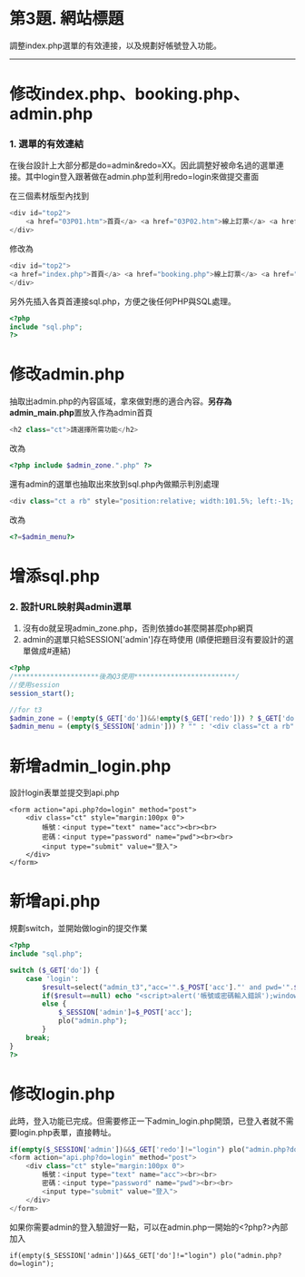 # 第3題. 網站標題

調整index.php選單的有效連接，以及規劃好帳號登入功能。

---

# 修改index.php、booking.php、admin.php

### 1. 選單的有效連結

在後台設計上大部分都是do=admin&redo=XX。因此調整好被命名過的選單連接。其中login登入跟著做在admin.php並利用redo=login來做提交畫面

在三個素材版型內找到

```php
<div id="top2">
    <a href="03P01.htm">首頁</a> <a href="03P02.htm">線上訂票</a> <a href="#">會員系統</a> <a href="03P03.htm">管理系統</a>
</div>
```

修改為

```php
<div id="top2">
<a href="index.php">首頁</a> <a href="booking.php">線上訂票</a> <a href="#">會員系統</a> <a href="admin.php?do=admin&redo=login">管理系統</a>
</div>
```

另外先插入各頁首連接sql.php，方便之後任何PHP與SQL處理。

```php
<?php
include "sql.php";
?>
```

# 修改admin.php

抽取出admin.php的內容區域，拿來做對應的適合內容。**另存為admin\_main.php**置放入作為admin首頁

```php
<h2 class="ct">請選擇所需功能</h2>
```

改為

```php
<?php include $admin_zone.".php" ?>
```

還有admin的選單也抽取出來放到sql.php內做顯示判別處理

```php
<div class="ct a rb" style="position:relative; width:101.5%; left:-1%; padding:3px; top:-9px;"><a href="?do=admin&redo=tit">網站標題管理</a>| <a href="?do=admin&redo=go">動態文字管理</a>| <a href="?do=admin&redo=rr">預告片海報管理</a>| <a href="?do=admin&redo=vv">院線片管理</a>| <a href="?do=admin&redo=order">電影訂票管理</a></div>
```

改為

```php
<?=$admin_menu?>
```

# 增添sql.php

### 2. 設計URL映射與admin選單

1. 沒有do就呈現admin\_zone.php，否則依據do甚麼開甚麼php網頁
2. admin的選單只給SESSION\['admin'\]存在時使用 \(順便把題目沒有要設計的選單做成\#連結\)

```php
<?php
/*********************後為Q3使用*************************/
//使用session
session_start();

//for t3
$admin_zone = (!empty($_GET['do'])&&!empty($_GET['redo'])) ? $_GET['do']."_".$_GET['redo'] : "admin_main";
$admin_menu = (empty($_SESSION['admin'])) ? "" : '<div class="ct a rb" style="position:relative; width:101.5%; left:-1%; padding:3px; top:-9px;"><a href="#">網站標題管理</a>| <a href="#">動態文字管理</a>| <a href="?do=admin&redo=rr">預告片海報管理</a>| <a href="?do=admin&redo=vv">院線片管理</a>| <a href="?do=admin&redo=order">電影訂票管理</a></div>';
```

# 新增admin\_login.php

設計login表單並提交到api.php

```
<form action="api.php?do=login" method="post">
    <div class="ct" style="margin:100px 0">
        帳號：<input type="text" name="acc"><br><br>
        密碼：<input type="password" name="pwd"><br><br>
        <input type="submit" value="登入">
    </div>
</form>
```

# 新增api.php

規劃switch，並開始做login的提交作業

```php
<?php
include "sql.php";

switch ($_GET['do']) {
    case 'login':
        $result=select("admin_t3","acc='".$_POST['acc']."' and pwd='".$_POST['pwd']."'");
        if($result==null) echo "<script>alert('帳號或密碼輸入錯誤');window.history.back();</script>";
        else {
            $_SESSION['admin']=$_POST['acc'];
            plo("admin.php");
        }
    break;
}
?>
```

# 修改login.php

此時，登入功能已完成。但需要修正一下admin\_login.php開頭，已登入者就不需要login.php表單，直接轉址。

```php
if(empty($_SESSION['admin'])&&$_GET['redo']!="login") plo("admin.php?do=admin&redo=login");
<form action="api.php?do=login" method="post">
    <div class="ct" style="margin:100px 0">
        帳號：<input type="text" name="acc"><br><br>
        密碼：<input type="password" name="pwd"><br><br>
        <input type="submit" value="登入">
    </div>
</form>
```

如果你需要admin的登入驗證好一點，可以在admin.php一開始的&lt;?php?&gt;內部加入

```
if(empty($_SESSION['admin'])&&$_GET['do']!="login") plo("admin.php?do=login");
```



